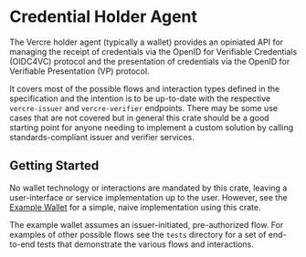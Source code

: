 # Credential Holder Agent

The Vercre holder agent (typically a wallet) provides an opiniated API for
managing the receipt of credentials via the OpenID for Verifiable Credentials
(OIDC4VC) protocol and the presentation of credentials via the OpenID for
Verifiable Presentation (VP) protocol.

It covers most of the possible flows and interaction types defined in the
specification and the intention is to be up-to-date with the respective
`vercre-issuer` and `vercre-verifier` endpoints. There may be some use cases
that are not covered but in general this crate should be a good starting point
for anyone needing to implement a custom solution by calling standards-compliant
issuer and verifier services.

## Getting Started

No wallet technology or interactions are mandated by this crate, leaving a
user-interface or service implementation up to the user. However, see the
[Example Wallet](https://github.com/vercre/vercre/examples/wallet) for a simple,
naive implementation using this crate.

The example wallet assumes an issuer-initiated, pre-authorized flow. For
examples of other possible flows see the `tests` directory for a set of
end-to-end tests that demonstrate the various flows and interactions.
